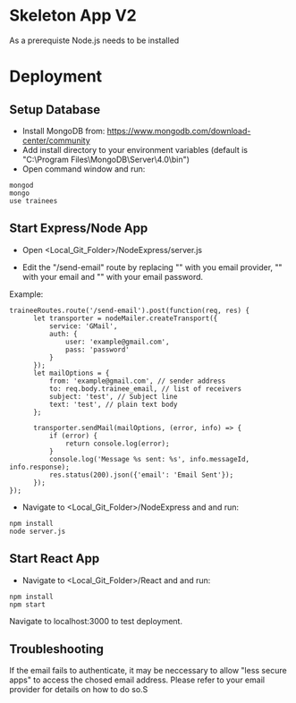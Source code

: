 # Skeleton App V2

As a prerequiste Node.js needs to be installed

# Deployment
## Setup Database

- Install MongoDB from: https://www.mongodb.com/download-center/community
- Add install directory to your environment variables (default is "C:\Program Files\MongoDB\Server\4.0\bin")
- Open command window and run:
```
mongod
mongo
use trainees
```

## Start Express/Node App

- Open <Local_Git_Folder>/NodeExpress/server.js

- Edit the "/send-email" route by replacing "<Service>" with you email provider, "<Sender Email>" with your email and "<Sender Password>" with your email password.

Example:
```
traineeRoutes.route('/send-email').post(function(req, res) {
      let transporter = nodeMailer.createTransport({
          service: 'GMail',
          auth: {
              user: 'example@gmail.com',
              pass: 'password'
          }
      });
      let mailOptions = {
          from: 'example@gmail.com', // sender address
          to: req.body.trainee_email, // list of receivers
          subject: 'test', // Subject line
          text: 'test', // plain text body
      };

      transporter.sendMail(mailOptions, (error, info) => {
          if (error) {
              return console.log(error);
          }
          console.log('Message %s sent: %s', info.messageId, info.response);
          res.status(200).json({'email': 'Email Sent'});
      });
});

```

- Navigate to <Local_Git_Folder>/NodeExpress and and run:
```
npm install
node server.js
```

## Start React App

- Navigate to <Local_Git_Folder>/React and and run:
```
npm install
npm start
```

Navigate to localhost:3000 to test deployment.

## Troubleshooting

If the email fails to authenticate, it may be neccessary to allow "less secure apps" to access the chosed email address. Please refer to your email provider for details on how to do so.S
